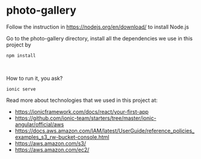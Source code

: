 # photo-gallery

Follow the instruction in https://nodejs.org/en/download/ to install Node.js

Go to the photo-gallery directory, install all the dependencies we use in this project by

```
npm install
```


<br>

How to run it, you ask?
```
ionic serve
```


Read more about technologies that we used in this project at:

- https://ionicframework.com/docs/react/your-first-app
- https://github.com/ionic-team/starters/tree/master/ionic-angular/official/aws
- https://docs.aws.amazon.com/IAM/latest/UserGuide/reference_policies_examples_s3_rw-bucket-console.html
- https://aws.amazon.com/s3/
- https://aws.amazon.com/ec2/

